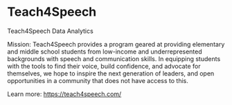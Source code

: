 # Teach4Speech
Teach4Speech Data Analytics

Mission: Teach4Speech provides a program geared at providing elementary and middle school students from low-income and underrepresented backgrounds with speech and communication skills. In equipping students with the tools to find their voice, build confidence, and advocate for themselves, we hope to inspire the next generation of leaders, and open opportunities in a community that does not have access to this.

Learn more: https://teach4speech.com/
